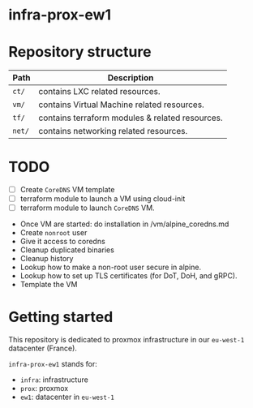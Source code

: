 # infra-prox-ew1

# Repository structure

| Path   | Description                                         |
|--------|-----------------------------------------------------|
| `ct/`  | contains LXC related resources.                     |
| `vm/`  | contains Virtual Machine related resources.         |
| `tf/`  | contains terraform modules & related resources.     |
| `net/` | contains networking related resources.              |

# TODO

- [ ] Create `CoreDNS` VM template
- [ ] terraform module to launch a VM using cloud-init
- [ ] terraform module to launch `CoreDNS` VM.

- Once VM are started: do installation in /vm/alpine_coredns.md
- Create `nonroot` user
- Give it access to coredns
- Cleanup duplicated binaries
- Cleanup history
- Lookup how to make a non-root user secure in alpine.
- Lookup how to set up TLS certificates (for DoT, DoH, and gRPC).
- Template the VM

# Getting started

This repository is dedicated to proxmox infrastructure in our `eu-west-1` datacenter (France).  

`infra-prox-ew1` stands for:
- `infra`: infrastructure
- `prox`: proxmox
- `ew1`: datacenter in `eu-west-1`

